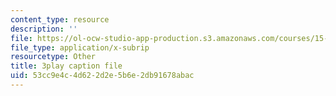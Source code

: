 ```yaml
---
content_type: resource
description: ''
file: https://ol-ocw-studio-app-production.s3.amazonaws.com/courses/15-071-the-analytics-edge-spring-2017/53cc9e4c4d622d2e5b6e2db91678abac_EXYgISgOw0g.srt
file_type: application/x-subrip
resourcetype: Other
title: 3play caption file
uid: 53cc9e4c-4d62-2d2e-5b6e-2db91678abac
---
```

